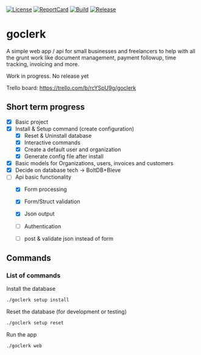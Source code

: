 [![License][License-Image]][License-URL] [![ReportCard][ReportCard-Image]][ReportCard-URL] [![Build][Build-Status-Image]][Build-Status-URL] [![Release][Release-Image]][Release-URL]
# goclerk

A simple web app / api for small businesses and freelancers to help with all  the grunt work like document management, payment followup, time tracking, invoicing and more. 

Work in progress. No release yet

Trello board: https://trello.com/b/rcYSpU9g/goclerk

## Short term progress
- [x] Basic project
- [x] Install & Setup command (create configuration)
  - [x] Reset & Uninstall database
  - [x] Interactive commands 
  - [x] Create a default user and organization
  - [x] Generate config file after install
- [x] Basic models for Organizations, users, invoices and customers
- [x] Decide on database tech -> BoltDB+Bleve
- [ ] Api basic functionality
  - [x] Form processing
  - [x] Form/Struct validation
  - [x] Json output
  - [ ] Authentication
  - [ ] post & validate json instead of form


## Commands

### List of commands

Install the database
```bash
./goclerk setup install
```

Reset the database (for development or testing)
```bash
./goclerk setup reset
```

Run the app
```bash
./goclerk web
```

[License-URL]: https://github.com/jonaswouters/goclerk/blob/master/LICENSE
[License-Image]: https://img.shields.io/github/license/jonaswouters/goclerk.svg
[ReportCard-URL]: https://goreportcard.com/report/jonaswouters/goclerk
[ReportCard-Image]: https://goreportcard.com/badge/jonaswouters/goclerk
[Build-Status-URL]: https://travis-ci.org/jonaswouters/goclerk
[Build-Status-Image]: https://travis-ci.org/jonaswouters/goclerk.svg?branch=master
[Release-URL]: https://github.com/jonaswouters/goclerk/releases
[Release-Image]: https://img.shields.io/github/release/jonaswouters/goclerk.svg

